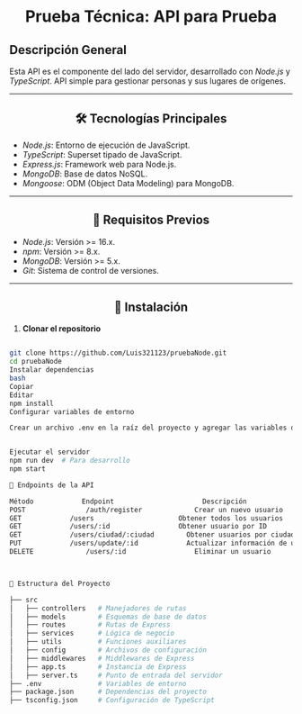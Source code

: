 

<div align="center">

# Prueba Técnica: API para Prueba

</div>

## Descripción General

Esta API es el componente del lado del servidor, desarrollado con *Node.js* y *TypeScript*. API simple para gestionar personas y sus lugares de orígenes.

---

<div align="center">

## 🛠 Tecnologías Principales

</div>

- *Node.js*: Entorno de ejecución de JavaScript.
- *TypeScript*: Superset tipado de JavaScript.
- *Express.js*: Framework web para Node.js.
- *MongoDB*: Base de datos NoSQL.
- *Mongoose*: ODM (Object Data Modeling) para MongoDB.

---

<div align="center">

## 👋 Requisitos Previos

</div>

- *Node.js*: Versión >= 16.x.
- *npm*: Versión >= 8.x.
- *MongoDB*: Versión >= 5.x.
- *Git*: Sistema de control de versiones.

---

<div align="center">

## 🔧 Instalación

</div>

1. **Clonar el repositorio**

```bash

git clone https://github.com/Luis321123/pruebaNode.git
cd pruebaNode
Instalar dependencias
bash
Copiar
Editar
npm install
Configurar variables de entorno

Crear un archivo .env en la raíz del proyecto y agregar las variables de entorno necesarias.


Ejecutar el servidor
npm run dev  # Para desarrollo
npm start  

📌 Endpoints de la API

Método	          Endpoint                  	Descripción
POST	           /auth/register	          Crear un nuevo usuario
GET	           /users	                  Obtener todos los usuarios
GET	           /users/:id	              Obtener usuario por ID
GET	           /users/ciudad/:ciudad    	Obtener usuarios por ciudad
PUT	           /users/update/:id	        Actualizar información de usuario
DELETE	           /users/:id	              Eliminar un usuario



🏰 Estructura del Proyecto

├── src
│   ├── controllers   # Manejadores de rutas
│   ├── models        # Esquemas de base de datos
│   ├── routes        # Rutas de Express
│   ├── services      # Lógica de negocio
│   ├── utils         # Funciones auxiliares
│   ├── config        # Archivos de configuración
│   ├── middlewares   # Middlewares de Express
│   ├── app.ts        # Instancia de Express
│   ├── server.ts     # Punto de entrada del servidor
├── .env              # Variables de entorno
├── package.json      # Dependencias del proyecto
├── tsconfig.json     # Configuración de TypeScript






